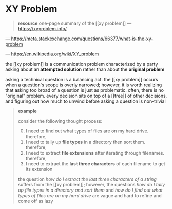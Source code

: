 # XY Problem

> **resource** one-page summary of the [[xy problem]] &mdash; <https://xyproblem.info/>

&mdash; <https://meta.stackexchange.com/questions/66377/what-is-the-xy-problem>

&mdash; <https://en.wikipedia.org/wiki/XY_problem>

the [[xy problem]] is a communication problem characterized by a party asking about an **attempted solution** rather than about the **original problem**

asking a technical question is a balancing act. the [[xy problem]] occurs when a question's scope is overly narrowed; however, it is worth realizing that asking too broad of a question is just as problematic. often, there is no "original" problem. every decision sits on top of a [[tree]] of other decisions, and figuring out how much to unwind before asking a question is non-trivial

> **example**
>
> consider the following thought process:
>
> 0. I need to find out what types of files are on my hard drive. therefore,
> 1. I need to tally up **file types** in a directory then sort them. therefore,
> 2. I need to extract **file extensions** after iterating through filenames. therefore,
> 3. I need to extract the **last three characters** of each filename to get its extension
>
> the question _how do I extract the last three characters of a string_ suffers from the [[xy problem]]; however, the questions _how do I tally up file types in a directory and sort them_ and _how do I find out what types of files are on my hard drive_ are vague and hard to refine and come off as lazy
